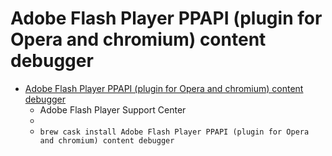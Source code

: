 # Adobe Flash Player PPAPI (plugin for Opera and chromium) content debugger
- [Adobe Flash Player PPAPI (plugin for Opera and chromium) content debugger](https://www.adobe.com/support/flashplayer/debug_downloads.html)
  -  Adobe Flash Player Support Center
  - 
  - `brew cask install Adobe Flash Player PPAPI (plugin for Opera and chromium) content debugger`
